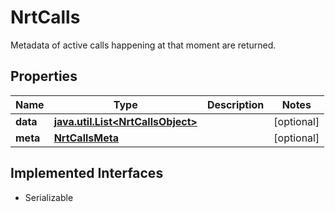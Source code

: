 

# NrtCalls

   Metadata of active calls happening at that moment are returned. 

## Properties

Name | Type | Description | Notes
------------ | ------------- | ------------- | -------------
**data** | [**java.util.List&lt;NrtCallsObject&gt;**](NrtCallsObject.md) |  |  [optional]
**meta** | [**NrtCallsMeta**](NrtCallsMeta.md) |  |  [optional]


## Implemented Interfaces

* Serializable


